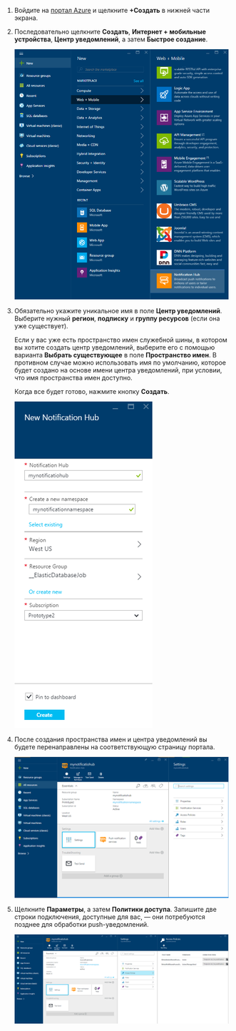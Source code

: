 

1. Войдите на [портал Azure](https://portal.azure.com) и щелкните **+Создать** в нижней части экрана.

2. Последовательно щелкните **Создать**, **Интернет + мобильные устройства**, **Центр уведомлений**, а затем **Быстрое создание**.

   	![Портал Azure — создание центров уведомлений](./media/notification-hubs-portal-create-new-hub/notification-hubs-azure-portal-create.png)

3. Обязательно укажите уникальное имя в поле **Центр уведомлений**. Выберите нужный **регион**, **подписку** и **группу ресурсов** (если она уже существует).
 
	Если у вас уже есть пространство имен служебной шины, в котором вы хотите создать центр уведомлений, выберите его с помощью варианта **Выбрать существующее** в поле **Пространство имен**. В противном случае можно использовать имя по умолчанию, которое будет создано на основе имени центра уведомлений, при условии, что имя пространства имен доступно.

	Когда все будет готово, нажмите кнопку **Создать**.

   	![Портал Azure — настройка свойств центров уведомлений](./media/notification-hubs-portal-create-new-hub/notification-hubs-azure-portal-settings.png)

4. После создания пространства имен и центра уведомлений вы будете перенаправлены на соответствующую страницу портала.

   	![Портал Azure — страница портала центров уведомлений](./media/notification-hubs-portal-create-new-hub/notification-hubs-azure-portal-page.png)
       
5. Щелкните **Параметры**, а затем **Политики доступа**. Запишите две строки подключения, доступные для вас, — они потребуются позднее для обработки push-уведомлений.

   	![Портал Azure — строки подключения к центрам уведомлений](./media/notification-hubs-portal-create-new-hub/notification-hubs-connection-strings-portal.png)

<!---HONumber=AcomDC_0309_2016-->